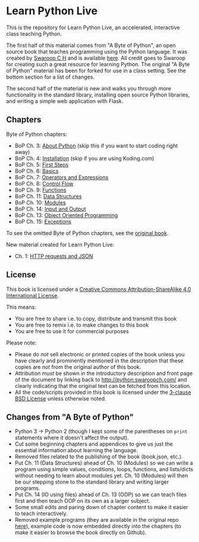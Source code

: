 # Learn Python Live

This is the repository for Learn Python Live, an accelerated, interactive class teaching Python.

The first half of this material comes from "A Byte of Python", an open source book that teaches programming using the Python language. It was created by [Swaroop C H](http://www.swaroopch.com/) and is available [here](http://python.swaroopch.com/). All credit goes to Swaroop for creating such a great resource for learning Python. The original "A Byte of Python" material has been for forked for use in a class setting. See the bottom section for a list of changes.

The second half of the material is new and walks you through more functionality in the standard library, installing open source Python libraries, and writing a simple web application with Flask.

## Chapters

Byte of Python chapters:

* BoP Ch. 3: [About Python](03_about_python.md) (skip this if you want to start coding right away)
* BoP Ch. 4: [Installation](04_installation.md) (skip if you are using Koding.com)
* BoP Ch. 5: [First Steps](05_first_steps.md)
* BoP Ch. 6: [Basics](06_basics.md)
* BoP Ch. 7: [Operators and Expressions](07_op_exp.md)
* BoP Ch. 8: [Control Flow](08_control_flow.md)
* BoP Ch. 9: [Functions](09_functions.md)
* BoP Ch. 11: [Data Structures](11_data_structures.md)
* BoP Ch. 10: [Modules](10_modules.md)
* BoP Ch. 14: [Input and Output](14_io.md)
* BoP Ch. 13: [Object Oriented Programming](13_oop.md)
* BoP Ch. 15: [Exceptions](15_exceptions.md)

To see the omitted Byte of Python chapters, see the [original book](http://python.swaroopch.com/).

New material created for Learn Python Live:

* Ch. 1: [HTTP requests and JSON](lpl_01_http_requests_and_json.md)

## License

This book is licensed under a [Creative Commons Attribution-ShareAlike 4.0 International License](http://creativecommons.org/licenses/by-sa/4.0/).

This means:

- You are free to share i.e. to copy, distribute and transmit this book
- You are free to remix i.e. to make changes to this book
- You are free to use it for commercial purposes

Please note:

- Please do *not* sell electronic or printed copies of the book unless you have clearly and prominently mentioned in the description that these copies are *not* from the original author of this book.
- Attribution *must* be shown in the introductory description and front page of the document by linking back to http://python.swaroopch.com/ and clearly indicating that the original text can be fetched from this location.
- All the code/scripts provided in this book is licensed under the [3-clause BSD License](http://www.opensource.org/licenses/bsd-license.php) unless otherwise noted.

## Changes from "A Byte of Python"

* Python 3 -> Python 2 (though I kept some of the parentheses on `print` statements where it doesn't affect the output).
* Cut some beginning chapters and appendices to give us just the essential information about learning the language.
* Removed files related to the publishing of the book (book.json, etc.).
* Put Ch. 11 (Data Structures) ahead of Ch. 10 (Modules) so we can write a program using simple values, conditions, loops, functions, and lists/dicts without needing to learn about modules yet. Ch. 10 (Modules) will then be our stepping stone to the standard library and writing larger programs.
* Put Ch. 14 (IO using files) ahead of Ch. 13 (OOP) so we can teach files first and then teach OOP on its own as a larger subject.
* Some small edits and paring down of chapter content to make it easier to teach interactively.
* Removed example programs (they are available in the original repo [here](https://github.com/swaroopch/byte-of-python/tree/master/programs)), example code is now embedded directly into the chapters (to make it easier to browse the book directly on Github).
